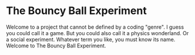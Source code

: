 # The Bouncy Ball Experiment
Welcome to a project that cannot be defined by a coding "genre". 
I guess you could call it a game.
But you could also call it a physics wonderland. 
Or a social experiment.
Whatever term you like, you must know its name.
Welcome to The Bouncy Ball Experiment.
